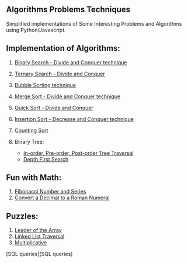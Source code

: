 Algorithms Problems Techniques
-------------------------------------

Simplified implementations of Some Interesting Problems and Algorithms using Python/Javascript.

Implementation of Algorithms:
-----------------------------

1. [Binary Search - Divide and Conquer technique](Algorithms/BinarySearch.py)
2. [Ternary Search - Divide and Conquer](Algorithms/TernarySearch.py)

3. [Bubble Sorting technique](Algorithms/BubbleSort.py)
4. [Merge Sort - Divide and Conquer technique](Algorithms/MergeSort.py)
5. [Quick Sort - Divide and Conquer](Algorithms/QuickSort.py) 
6. [Insertion Sort - Decrease and Conquer technique](Algorithms/insertionSort.py)
7. [Counting Sort](Algorithms/TernarySearch.py)

8. Binary Tree:
	- [In-order, Pre-order, Post-order Tree Traversal](Algorithms/BTree.py)
	- [Depth First Search](Algorithms/BTree.py)

Fun with Math:
--------------

1. [Fibonacci Number and Series](Math/Fibonacci.py)
2. [Convert a Decimal to a Roman Numeral](Math/RomanConverter.js)

Puzzles:
--------

1. [Leader of the Array](Puzzles/Leader_of_the_array_prob.py)
2. [Linked List Traversal](Pzzles/LinkedList_Traversal_prob.py)
3. [Multiplicative](Puzzles/multiplicative_prob.py)

[SQL queries](SQL queries)
